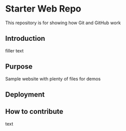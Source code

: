 # Starter Web Repo

This repository is for showing how Git and GitHub work

## Introduction

filler text

## Purpose

Sample website with plenty of files for demos

## Deployment

## How to contribute

text